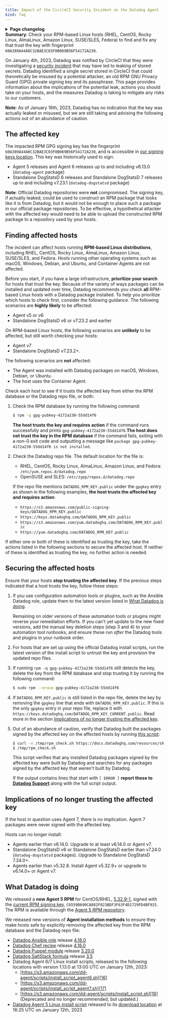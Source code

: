 ```yaml
---
title: Impact of the CircleCI Security Incident on the Datadog Agent
kind: faq
---
```

<details>
  <summary><strong>Page changelog</strong></summary>
  
  <table>
    <tr>
        <td><strong>Date</strong></td>
        <td><strong>Description</strong></td>
    </tr>
    <tr>
        <td>13 Jan 2023</td>
        <td>Initial publish</td>
    </tr>
    <tr>
        <td>16 Jan 2023</td>
        <td>Updated <code>rpm_check</code> script v1.1.0, edits for clarity</td>
    </tr>
    <tr>
        <td>17 Jan 2023</td>
        <td>Updated <a href="/resources/sh/rpm_check.sh"><code>rpm_check</code></a> script v1.2.0, clearer identify and remedy steps</td>
    </tr>
</table>
</details>

<div class="alert alert-warning"><strong>Summary</strong>: Check your RPM-based Linux hosts (RHEL, CentOS, Rocky Linux, AlmaLinux, Amazon Linux, SUSE/SLES, Fedora) to find and fix any that trust the key with fingerprint <code>60A389A44A0C32BAE3C03F0B069B56F54172A230</code>.</a></div>

On January 4th, 2023, Datadog was notified by CircleCI that they were investigating a [security incident][1] that may have led to leaking of stored secrets. Datadog identified a single secret stored in CircleCI that could theoretically be misused by a potential attacker, an old RPM GNU Privacy Guard (GPG) private signing key and its passphrase. This page provides information about the implications of the potential leak, actions you should take on your hosts, and the measures Datadog is taking to mitigate any risks to our customers.

<div class="alert alert-info">
<strong>Note</strong>: As of January 16th, 2023, Datadog has no indication that the key was actually leaked or misused, but we are still taking and advising the following actions out of an abundance of caution.
</div>

## The affected key

The impacted RPM GPG signing key has the fingerprint `60A389A44A0C32BAE3C03F0B069B56F54172A230`, and is accessible in [our signing keys location][2]. This key was historically used to sign:

* Agent 5 releases and Agent 6 releases up to and including v6.13.0 (`datadog-agent` package)
* Standalone DogStatsD 6 releases and Standalone DogStatsD 7 releases up to and including v7.23.1 (`datadog-dogstatsd` package)

<div class="alert alert-info">
<strong>Note</strong>: Official Datadog repositories were <strong>not</strong> compromised. The signing key, if actually leaked, could be used to construct an RPM package that looks like it is from Datadog, but it would not be enough to place such a package in our official package repositories. To be effective, a hypothetical attacker with the affected key would need to be able to upload the constructed RPM package to a repository used by your hosts.
</div>

## Finding affected hosts

The incident can affect hosts running **RPM-based Linux distributions**, including RHEL, CentOS, Rocky Linux, AlmaLinux, Amazon Linux, SUSE/SLES, and Fedora. Hosts running other operating systems such as macOS, Windows, Debian, and Ubuntu, and Container Agents are not affected.

Before you start, if you have a large infrastructure, **prioritize your search** for hosts that trust the key. Because of the variety of ways packages can be installed and updated over time, Datadog recommends you check **all** RPM-based Linux hosts with a Datadog package installed. To help you prioritize which hosts to check first, consider the following guidance. The following scenarios are **highly likely** to be affected:
   * Agent v5 or v6
   * Standalone DogStatsD v6 or v7.23.2 and earlier

   On RPM-based Linux hosts, the following scenarios are **unlikely** to be affected, but still worth checking your hosts:
   * Agent v7
   * Standalone DogStatsD v7.23.2+.

   The following scenarios are **not** affected:
   * The Agent was installed with Datadog packages on macOS, Windows, Debian, or Ubuntu.
   * The host uses the Container Agent.

Check each host to see if it trusts the affected key from either the RPM database or the Datadog repo file, or both:

1. Check the RPM database by running the following command:

   ```bash
   $ rpm -q gpg-pubkey-4172a230-55dd14f6
   ```

   **The host trusts the key and requires action** if the command runs successfully and prints `gpg-pubkey-4172a230-55dd14f6`.**The host does not trust the key in the RPM database** if the command fails, exiting with a non-0 exit code and outputting a message like `package gpg-pubkey-4172a230-55dd14f6 is not installed`.

2. Check the Datadog repo file. The default location for the file is:

   - RHEL, CentOS, Rocky Linux, AlmaLinux, Amazon Linux, and Fedora: `/etc/yum.repos.d/datadog.repo`
   - OpenSUSE and SLES:  `/etc/zypp/repos.d/datadog.repo`

   If the repo file mentions `DATADOG_RPM_KEY.public` under the `gpgkey` entry as shown in the following examples, **the host trusts the affected key and requires action**:

   * `https://s3.amazonaws.com/public-signing-keys/DATADOG_RPM_KEY.public`
   * `https://keys.datadoghq.com/DATADOG_RPM_KEY.public`
   * `https://s3.amazonaws.com/yum.datadoghq.com/DATADOG_RPM_KEY.public`
   * `https://yum.datadoghq.com/DATADOG_RPM_KEY.public`

If either one or both of these is identified as trusting the key, take the actions listed in the following sections to secure the affected host. If neither of these is identified as trusting the key, no further action is needed.

## Securing the affected hosts

Ensure that your hosts **stop trusting the affected key**. If the previous steps indicated that a host trusts the key, follow these steps:

1. If you use configuration automation tools or plugins, such as the Ansible Datadog role, update them to the latest version listed in [What Datadog is doing](#what-datadog-is-doing).

   Remaining on older versions of these automation tools or plugins might reverse your remediation efforts. If you can't yet update to the new fixed versions, add the manual key deletion steps (step 3 and 4) to your automation tool runbooks, and ensure these run _after_ the Datadog tools and plugins in your runbook order.

2. For hosts that are set up using the official Datadog install scripts, run the latest version of the install script to untrust the key and provision the updated repo files.

3. If running `rpm -q gpg-pubkey-4172a230-55dd14f6` still detects the key, delete the key from the RPM database and stop trusting it by running the following command:

   ```bash
   $ sudo rpm --erase gpg-pubkey-4172a230-55dd14f6
   ```

4. If `DATADOG_RPM_KEY.public` is still listed in the repo file, delete the key by removing the `gpgkey` line that ends with `DATADOG_RPM_KEY.public`. If this is the only `gpgkey` entry in your repo file, replace it with `https://keys.datadoghq.com/DATADOG_RPM_KEY_CURRENT.public`. Read more in the section [Implications of no longer trusting the affected key](#implications-of-no-longer-trusting-the-affected-key).

5. Out of an abundance of caution, verify that Datadog built the packages signed by the affected key on the affected hosts by running [this script][3]:

   ```bash
   $ curl -o /tmp/rpm_check.sh https://docs.datadoghq.com/resources/sh/rpm_check.sh && chmod +x /tmp/rpm_check.sh
   $ /tmp/rpm_check.sh
   ```

   This script verifies that any installed Datadog packages signed by the affected key were built by Datadog and searches for any packages signed by the affected key that weren't built by Datadog.

   If the output contains lines that start with `[ ERROR ]` **report these to [Datadog Support][4]** along with the full script output.

## Implications of no longer trusting the affected key

If the host in question uses Agent 7, there is no implication. Agent 7 packages were never signed with the affected key.

Hosts can no longer install:
- Agents earlier than v6.14.0. Upgrade to at least v6.14.0 or Agent v7.
- Standalone DogStatsD v6 or Standalone DogStatsD earlier than v7.24.0 (`datadog-dogstatsd` packages). Upgrade to Standalone DogStatsD 7.24.0+.
- Agents earlier than v5.32.8. Install Agent v5.32.9+ or upgrade to v6.14.0+ or Agent v7.

## What Datadog is doing

We released a **new Agent 5 RPM** for CentOS/RHEL, [5.32.9-1][5], signed with the [current RPM signing key][6], `C6559B690CA882F023BDF3F63F4D1729FD4BF915`. The RPM is available through the [Agent 5 RPM repository][7].

We released new versions of **Agent installation methods** to ensure they make hosts safe by explicitly removing the affected key from the RPM database and the Datadog repo file:
  * [Datadog Ansible role][8] release [4.18.0][9]
  * [Datadog Chef recipe][10] release [4.16.0][11]
  * [Datadog Puppet module][12] release [3.20.0][13]
  * [Datadog SaltStack formula][14] release [3.5][15]
  * Datadog Agent 6/7 Linux install scripts, released to the following locations with version 1.13.0 at 13:00 UTC on January 12th, 2023:
    * [https://s3.amazonaws.com/dd-agent/scripts/install_script_agent6.sh][16]
    * [https://s3.amazonaws.com/dd-agent/scripts/install_script_agent7.sh][17]
    * [https://s3.amazonaws.com/dd-agent/scripts/install_script.sh][18] (Deprecated and no longer recommended, but updated.)
  * [Datadog Agent 5 Linux install script][19] released to its [download location][19] at 16:25 UTC on January 12th, 2023



[1]: https://circleci.com/blog/january-4-2023-security-alert/
[2]: https://keys.datadoghq.com/DATADOG_RPM_KEY.public
[3]: /resources/sh/rpm_check.sh
[4]: /help/
[5]: https://yum.datadoghq.com/rpm/x86_64/datadog-agent-5.32.9-1.x86_64.rpm
[6]: https://keys.datadoghq.com/DATADOG_RPM_KEY_CURRENT.public
[7]: https://yum.datadoghq.com/rpm/x86_64/
[8]: https://github.com/DataDog/ansible-datadog/
[9]: https://github.com/DataDog/ansible-datadog/releases/tag/4.18.0
[10]: https://github.com/DataDog/chef-datadog
[11]: https://github.com/DataDog/chef-datadog/releases/tag/v4.16.0
[12]: https://github.com/DataDog/puppet-datadog-agent
[13]: https://github.com/DataDog/puppet-datadog-agent/releases/tag/v3.20.0
[14]: https://github.com/DataDog/datadog-formula
[15]: https://github.com/DataDog/datadog-formula/releases/tag/3.5
[16]: https://s3.amazonaws.com/dd-agent/scripts/install_script_agent6.sh
[17]: https://s3.amazonaws.com/dd-agent/scripts/install_script_agent7.sh
[18]: https://s3.amazonaws.com/dd-agent/scripts/install_script.sh
[19]: https://raw.githubusercontent.com/DataDog/dd-agent/master/packaging/datadog-agent/source/install_agent.sh
